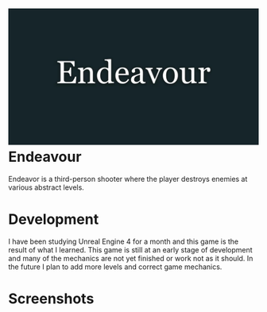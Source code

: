 ![alt text](https://github.com/Enforker/Endeavour/blob/master/Screenshots/Name.jpg)
Endeavour
=====================

Endeavor is a third-person shooter where the player destroys enemies at various abstract levels.

Development
=====================

I have been studying Unreal Engine 4 for a month and this game is the result of what I learned. This game is still at an early stage of development and many of the mechanics are not yet finished or work not as it should. In the future I plan to add more levels and correct game mechanics.

Screenshots
=====================
